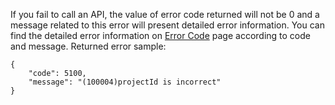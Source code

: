 ﻿

If you fail to call an API, the value of error code returned will not be 0 and a message related to this error will present detailed error information. You can find the detailed error information on [Error Code](https://cloud.tencent.com/document/product/1014/31229) page according to code and message.
Returned error sample:

```
{
    "code": 5100,
    "message": "(100004)projectId is incorrect"
}
```

